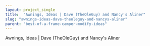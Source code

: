 ```yaml
---
layout: project_single
title:  "Awnings, Ideas | Dave (TheOleGuy) and Nancy's Aliner"
slug: "awnings-ideas-dave-theoleguy-and-nancys-aliner"
parent: "best-of-a-frame-camper-modify-ideas"
---
```

Awnings, Ideas | Dave (TheOleGuy) and Nancy's Aliner